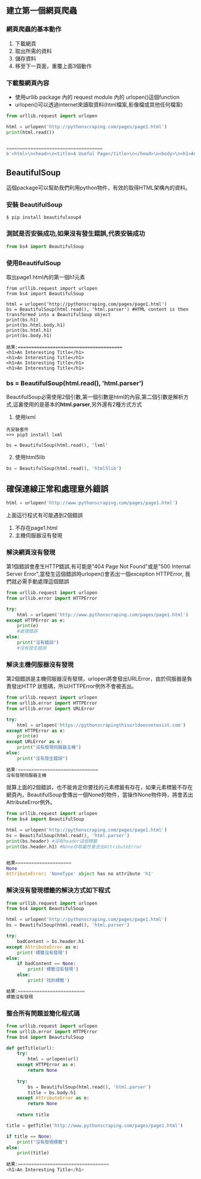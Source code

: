 ## 建立第一個網頁爬蟲
### 網頁爬蟲的基本動作
1. 下載網頁
2. 取出所需的資料
3. 儲存資料
4. 移至下一頁面，重覆上面3個動作

### 下載整網頁內容
- 使用urllib package 內的 request module 內的 urlopen()這個function
- urlopen()可以透過internet來讀取資料(html檔案,影像檔或其他任何檔案)

```python
from urllib.request import urlopen

html = urlopen('http://pythonscraping.com/pages/page1.html')
print(html.read())


====================================
b'<html>\n<head>\n<title>A Useful Page</title>\n</head>\n<body>\n<h1>An Interesting Title</h1>\n<div>\nLorem ipsum dolor sit amet, consectetur adipisicing elit, sed do eiusmod tempor incididunt ut labore et dolore magna aliqua. Ut enim ad minim veniam, quis nostrud exercitation ullamco laboris nisi ut aliquip ex ea commodo consequat. Duis aute irure dolor in reprehenderit in voluptate velit esse cillum dolore eu fugiat nulla pariatur. Excepteur sint occaecat cupidatat non proident, sunt in culpa qui officia deserunt mollit anim id est laborum.\n</div>\n</body>\n</html>\n'
```

## BeautifulSoup

這個package可以幫助我們利用python物件，有效的取得HTML架構內的資料。

### 安裝 BeautifulSoup

```
$ pip install beautifulsoup4
```

### 測試是否安裝成功,如果沒有發生錯誤,代表安裝成功

```python
from bs4 import BeautifulSoup
```

### 使用BeautifulSoup

取出page1.html內的第一個h1元素

```
from urllib.request import urlopen
from bs4 import BeautifulSoup

html = urlopen('http://pythonscraping.com/pages/page1.html')
bs = BeautifulSoup(html.read(), 'html.parser') #HTML content is then transformed into a BeautifulSoup object
print(bs.h1)
print(bs.html.body.h1)
print(bs.html.h1)
print(bs.body.h1)

結果:=======================================
<h1>An Interesting Title</h1>
<h1>An Interesting Title</h1>
<h1>An Interesting Title</h1>
<h1>An Interesting Title</h1>
```

### bs = BeautifulSoup(html.read(), 'html.parser')
BeautifulSoup必需使用2個引數,第一個引數是html的內容,第二個引數是解析方式,這裏使用的是基本的**html.parser**,另外還有2種方式方式

1. 使用lxml

```
先安裝套件
>>> pip3 install lxml

bs = BeautifulSoup(html.read(), 'lxml'
```

2. 使用html5lib

```python
bs = BeautifulSoup(html.read(), 'html5lib')
```

## 確保連線正常和處理意外錯誤

```python
html = urlopen('http://www.pythonscraping.com/pages/page1.html')
```

上面這行程式有可能遇到2個錯誤

1. 不存在page1.html
2. 主機伺服器沒有發現

### 解決網頁沒有發現
第1個錯誤會產生HTTP錯誤,有可能是"404 Page Not Found"或是"500 Internal Server Error",當發生這個錯誤時urlopen()會丟出一個exception HTTPError, 我們就必需手動處理這個錯誤

```python
from urllib.request import urlopen
from urllib.error import HTTPError

try:
    html = urlopen('http://www.pythonscraping.com/pages/page1.html')
except HTTPError as e:
    print(e)    
    #處理錯誤
else:
    print("沒有錯誤")
    #沒有發生錯誤
```

### 解決主機伺服器沒有發現
第2個錯誤是主機伺服器沒有發現，urlopen將會發出URLError，由於伺服器是負責發出HTTP 狀態碼，所以HTTPError例外不會被丟出。

```python
from urllib.request import urlopen 
from urllib.error import HTTPError 
from urllib.error import URLError

try:
    html = urlopen('https://pythonscrapingthisurldoesnotexist.com')
except HTTPError as e:
    print(e)
except URLError as e:
    print("沒有發現伺服器主機")
else:
    print("沒有發生錯誤")
    
結果:==============================
沒有發現伺服器主機
```

就算上面的2個錯誤，也不能肯定你要找的元素標籤有存在，如果元素標籤不存在網頁內，BeautifulSoup會傳出一個None的物件，當操作None物件時，將會丟出AttributeError例外。

```python
from urllib.request import urlopen
from bs4 import BeautifulSoup

html = urlopen('http://pythonscraping.com/pages/page1.html')
bs = BeautifulSoup(html.read(), 'html.parser')
print(bs.header) #沒有header這個標籤
print(bs.header.h1) #None存取屬性會丟出AttributeError


結果=====================
None
AttributeError: 'NoneType' object has no attribute 'h1'
```

### 解決沒有發現標籤的解決方式如下程式

```python
from urllib.request import urlopen
from bs4 import BeautifulSoup

html = urlopen('http://pythonscraping.com/pages/page1.html')
bs = BeautifulSoup(html.read(), 'html.parser')

try:
    badContent = bs.header.h1
except AttributeError as e:
    print('標籤沒有發現')
else:
    if badContent == None:
        print('標籤沒有發現')
    else:
        print('找到標籤')

結果:=========================
標籤沒有發現
```

### 整合所有問題並簡化程式碼

```python
from urllib.request import urlopen 
from urllib.error import HTTPError 
from bs4 import BeautifulSoup

def getTitle(url):
    try:
        html = urlopen(url)
    except HTTPError as e:
        return None
    
    try:
        bs = BeautifulSoup(html.read(), 'html.parser')
        title = bs.body.h1        
    except AttributeError as e:
        return None
    
    return title

title = getTitle('http://www.pythonscraping.com/pages/page1.html')

if title == None:
    print("沒有發現標籤")
else:
    print(title)
    
結果:==================================
<h1>An Interesting Title</h1>
```

